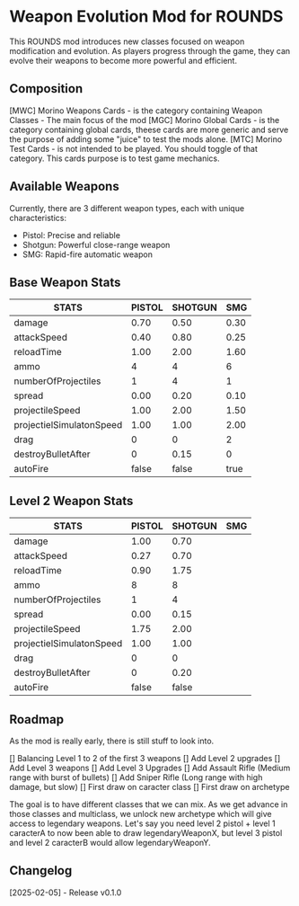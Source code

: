 # Weapon Evolution Mod for ROUNDS

This ROUNDS mod introduces new classes focused on weapon modification and evolution. As players progress through the game, they can evolve their weapons to become more powerful and efficient.

## Composition
[MWC] Morino Weapons Cards - is the category containing Weapon Classes - The main focus of the mod
[MGC] Morino Global Cards - is the category containing global cards, theese cards are more generic and serve the purpose of adding some "juice" to test the mods alone.
[MTC] Morino Test Cards - is not intended to be played. You should toggle of that category. This cards purpose is to test game mechanics.

## Available Weapons

Currently, there are 3 different weapon types, each with unique characteristics:
- Pistol: Precise and reliable
- Shotgun: Powerful close-range weapon
- SMG: Rapid-fire automatic weapon

## Base Weapon Stats

| STATS                    | PISTOL   | SHOTGUN  | SMG      |
|--------------------------|----------|----------|----------|
| damage                   | 0.70     | 0.50     | 0.30     |
| attackSpeed              | 0.40     | 0.80     | 0.25     |
| reloadTime               | 1.00     | 2.00     | 1.60     |
| ammo                     | 4        | 4        | 6        |
| numberOfProjectiles      | 1        | 4        | 1        |
| spread                   | 0.00     | 0.20     | 0.10     |
| projectileSpeed          | 1.00     | 2.00     | 1.50     |
| projectielSimulatonSpeed | 1.00     | 1.00     | 2.00     |
| drag                     | 0        | 0        | 2        |
| destroyBulletAfter       | 0        | 0.15     | 0        |
| autoFire                 | false    | false    | true     |

## Level 2 Weapon Stats

| STATS                    | PISTOL   | SHOTGUN  | SMG      |
|--------------------------|----------|----------|----------|
| damage                   | 1.00     | 0.70     |          |
| attackSpeed              | 0.27     | 0.70     |          |
| reloadTime               | 0.90     | 1.75     |          |
| ammo                     | 8        | 8        |          |
| numberOfProjectiles      | 1        | 4        |          |
| spread                   | 0.00     | 0.15     |          |
| projectileSpeed          | 1.75     | 2.00     |          |
| projectielSimulatonSpeed | 1.00     | 1.00     |          |
| drag                     | 0        | 0        |          |
| destroyBulletAfter       | 0        | 0.20     |          |
| autoFire                 | false    | false    |          |

## Roadmap

As the mod is really early, there is still stuff to look into.

[] Balancing Level 1 to 2 of the first 3 weapons
[] Add Level 2 upgrades
[] Add Level 3 weapons
[] Add Level 3 Upgrades
[] Add Assault Rifle (Medium range with burst of bullets)
[] Add Sniper Rifle (Long range with high damage, but slow)
[] First draw on caracter class
[] First draw on archetype

The goal is to have different classes that we can mix. As we get advance in those classes and multiclass, we unlock new archetype which will give access to legendary weapons.
Let's say you need level 2 pistol + level 1 caracterA to now been able to draw legendaryWeaponX, but level 3 pistol and level 2 caracterB would allow legendaryWeaponY.

## Changelog
[2025-02-05] - Release v0.1.0